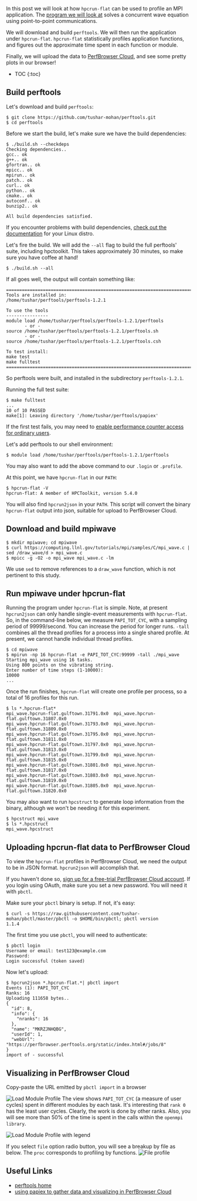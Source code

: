 In this post we will look at how `hpcrun-flat` can be used to profile an MPI application. 
The [program we will look at](https://computing.llnl.gov/tutorials/mpi/samples/C/mpi_wave.c) 
solves a concurrent wave equation using point-to-point communications.

We will download and build `perftools`. We will then run the application 
under `hpcrun-flat`. `hpcrun-flat` statistically profiles application
functions, and figures out the approximate time spent in each function or module.

Finally, we will upload the data to [PerfBrowser Cloud](https://perfbrowser.perftools.org), 
and see some pretty plots in our browser!

* TOC
{:toc}


## Build perftools

Let's download and build `perftools`:
```
$ git clone https://github.com/tushar-mohan/perftools.git
$ cd perftools
```

Before we start the build, let's make sure we have the build dependencies:
```
$ ./build.sh --checkdeps
Checking dependencies.. 
gcc.. ok
g++.. ok
gfortran.. ok
mpicc.. ok
mpirun.. ok
patch.. ok
curl.. ok
python.. ok
cmake.. ok
autoconf.. ok
bunzip2.. ok

All build dependencies satisfied.
```

If you encounter problems with build dependencies, [check out the documentation](https://github.com/tushar-mohan/perftools/blob/master/README.md#build-dependencies) for your Linux distro.

Let's fire the build. We will add the `--all` flag to build the full
perftools' suite, including hpctoolkit. This takes approximately 30
minutes, so make sure you have coffee at hand!
```
$ ./build.sh --all
```

If all goes well, the output will contain something like:

```
=======================================================================
Tools are installed in:
/home/tushar/perftools/perftools-1.2.1

To use the tools
----------------
module load /home/tushar/perftools/perftools-1.2.1/perftools
	   - or -
source /home/tushar/perftools/perftools-1.2.1/perftools.sh
	   - or -
source /home/tushar/perftools/perftools-1.2.1/perftools.csh

To test install:
make test
make fulltest
=======================================================================
```

So perftools were built, and installed in the subdirectory `perftools-1.2.1`.

Running the full test suite:
```
$ make fulltest
...
10 of 10 PASSED
make[1]: Leaving directory '/home/tushar/perftools/papiex'
```

If the first test fails, you may need to [enable performance counter access for ordinary users](https://github.com/tushar-mohan/perftools/blob/master/README.md#enable-access-to-cpu-counters).

Let's add perftools to our shell environment:
```
$ module load /home/tushar/perftools/perftools-1.2.1/perftools
```

You may also want to add the above command to our `.login` or `.profile`.

At this point, we have `hpcrun-flat` in our `PATH`:
```
$ hpcrun-flat -V
hpcrun-flat: A member of HPCToolkit, version 5.4.0
```

You will also find `hpcrun2json` in your `PATH`. This script will
convert the binary `hpcrun-flat` output into json, suitable for
upload to PerfBrowser Cloud.

## Download and build mpiwave
```
$ mkdir mpiwave; cd mpiwave
$ curl https://computing.llnl.gov/tutorials/mpi/samples/C/mpi_wave.c | sed /draw_wave/d > mpi_wave.c
$ mpicc -g -O2 -o mpi_wave mpi_wave.c -lm
```
We use `sed` to remove references to a `draw_wave` function, which is not pertinent to this study.


## Run mpiwave under hpcrun-flat
Running the program under `hpcrun-flat` is simple. Note, at present
`hpcrun2json` can only handle single-event measurements with `hpcrun-flat`.
So, in the command-line below, we measure `PAPI_TOT_CYC`, with a sampling
period of 99999/second. You can increase the period for longer runs.
`-tall` combines all the thread profiles for a process into a single
shared profile. At present, we cannot handle individual thread profiles.

```
$ cd mpiwave
$ mpirun -np 16 hpcrun-flat -e PAPI_TOT_CYC:99999 -tall ./mpi_wave
Starting mpi_wave using 16 tasks.
Using 800 points on the vibrating string.
Enter number of time steps (1-10000): 
10000
...
```

Once the run finishes, `hpcrun-flat` will create one profile per process,
so a total of 16 profiles for this run.
```
$ ls *.hpcrun-flat*
mpi_wave.hpcrun-flat.gulftown.31791.0x0  mpi_wave.hpcrun-flat.gulftown.31807.0x0
mpi_wave.hpcrun-flat.gulftown.31793.0x0  mpi_wave.hpcrun-flat.gulftown.31809.0x0
mpi_wave.hpcrun-flat.gulftown.31795.0x0  mpi_wave.hpcrun-flat.gulftown.31811.0x0
mpi_wave.hpcrun-flat.gulftown.31797.0x0  mpi_wave.hpcrun-flat.gulftown.31813.0x0
mpi_wave.hpcrun-flat.gulftown.31799.0x0  mpi_wave.hpcrun-flat.gulftown.31815.0x0
mpi_wave.hpcrun-flat.gulftown.31801.0x0  mpi_wave.hpcrun-flat.gulftown.31817.0x0
mpi_wave.hpcrun-flat.gulftown.31803.0x0  mpi_wave.hpcrun-flat.gulftown.31819.0x0
mpi_wave.hpcrun-flat.gulftown.31805.0x0  mpi_wave.hpcrun-flat.gulftown.31820.0x0
```

You may also want to run `hpcstruct` to generate loop information from the binary,
although we won't be needing it for this experiment.
```
$ hpcstruct mpi_wave
$ ls *.hpcstruct
mpi_wave.hpcstruct
```

## Uploading hpcrun-flat data to PerfBrowser Cloud
To view the `hpcrun-flat` profiles in PerfBrowser Cloud, we need the output to be in
JSON format. `hpcrun2json` will accomplish that.

If you haven't done so, [sign up for a free-trial PerfBrowser Cloud account](https://perfbrowser.perftools.org/static/index.html#/signup). If you login using OAuth, make sure you set a new password. You will need it with `pbctl`.

Make sure your `pbctl` binary is setup. If not, it's easy:
```
$ curl -s https://raw.githubusercontent.com/tushar-mohan/pbctl/master/pbctl -o $HOME/bin/pbctl; pbctl version
1.1.4
```

The first time you use `pbctl`, you will need to authenticate:
```
$ pbctl login
Username or email: test123@example.com
Password: 
Login successful (token saved)
```

Now let's upload:
```
$ hpcrun2json *.hpcrun-flat.*| pbctl import
Events (1): PAPI_TOT_CYC
Ranks: 16
Uploading 111658 bytes..
{
  "id": 8, 
  "info": {
    "nranks": 16
  }, 
  "name": "MKRZJNHQBG", 
  "userId": 1, 
  "webUrl": "https://perfbrowser.perftools.org/static/index.html#/jobs/8"
}
import of - successful
```

## Visualizing in PerfBrowser Cloud

Copy-paste the URL emitted by `pbctl import` in a browser

![Load Module Profile](images/hpcrun-mpi-load-module.png "hpcrun-flat load module")
The view shows `PAPI_TOT_CYC` (a measure of user cycles) spent in different modules
by each task. It's interesting that `rank 0` has the least user cycles. Clearly, the
work is done by other ranks. Also, you will see more than 50% of the time is spent
in the calls within the `openmpi library`. 

![Load Module Profile with legend](images/hpcrun-mpi-load-module-legend.png "hpcrun-flat load module")

If you select `file` option radio button, you will see a breakup by file as below.
The `proc` corresponds to profiling by functions.
![File profile](images/hpcrun-mpi-file.png "hpcrun-flat file profile")


## Useful Links
 * [perftools home](/)
 * [using papiex to gather data and visualizing in PerfBrowser Cloud](/examples/papiex-mpi-example/)
